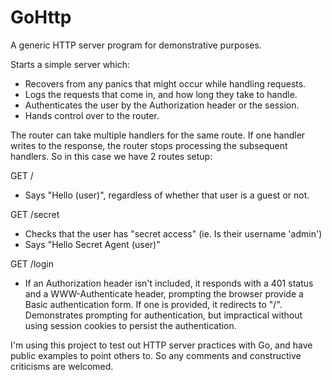 GoHttp
======

A generic HTTP server program for demonstrative purposes.

Starts a simple server which:
- Recovers from any panics that might occur while handling requests.
- Logs the requests that come in, and how long they take to handle.
- Authenticates the user by the Authorization header or the session.
- Hands control over to the router.

The router can take multiple handlers for the same route.
If one handler writes to the response, the router stops processing the subsequent handlers.
So in this case we have 2 routes setup:

GET /
- Says "Hello (user)", regardless of whether that user is a guest or not.

GET /secret
- Checks that the user has "secret access" (ie. Is their username 'admin')
- Says "Hello Secret Agent (user)"

GET /login
- If an Authorization header isn't included, it responds with a 401 status and a WWW-Authenticate header, prompting the browser provide a Basic authentication form.  If one is provided, it redirects to "/".  Demonstrates prompting for authentication, but impractical without using session cookies to persist the authentication.

I'm using this project to test out HTTP server practices with Go, and have public examples to point others to.
So any comments and constructive criticisms are welcomed.
